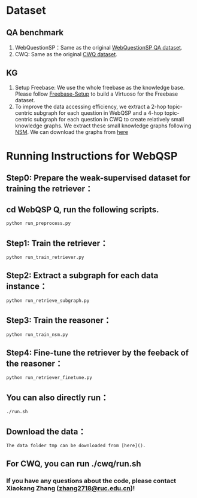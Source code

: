 
# Dataset
## QA benchmark
1. WebQuestionSP：Same as the original [WebQuestionSP QA dataset](https://www.microsoft.com/en-us/download/details.aspx?id=52763).
2. CWQ: Same as the original [CWQ dataset](https://allenai.org/data/complexwebquestions).

## KG
1. Setup Freebase: We use the whole freebase as the knowledge base. Please follow [Freebase-Setup](https://github.com/dki-lab/Freebase-Setup) to build a Virtuoso for the Freebase dataset. 
2. To improve the data accessing efficiency, we extract a 2-hop topic-centric subgraph for each question in WebQSP and a 4-hop topic-centric subgraph for each question in CWQ to create relatively small knowledge graphs. We extract these small knowledge graphs following [NSM](https://github.com/RichardHGL/WSDM2021_NSM). We can download the graphs from [here]()

# Running Instructions for WebQSP
## Step0: Prepare the weak-supervised dataset for training the retriever：
## cd WebQSP Q, run the following scripts.

    python run_preprocess.py

## Step1: Train the retriever：

    python run_train_retriever.py

## Step2: Extract a subgraph for each data instance：

    python run_retrieve_subgraph.py

## Step3: Train the reasoner：

    python run_train_nsm.py

## Step4: Fine-tune the retriever by the feeback of the reasoner：

    python run_retriever_finetune.py

## You can also directly run：
    
    ./run.sh

## Download the data：
    
    The data folder tmp can be downloaded from [here]().

## For CWQ, you can run ./cwq/run.sh
       
### If you have any questions about the code, please contact Xiaokang Zhang (zhang2718@ruc.edu.cn)! 



